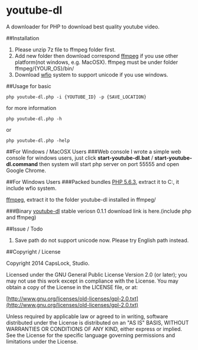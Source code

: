 youtube-dl
==========

A downloader for PHP to download best quality youtube video.

##Installation
1. Please unzip 7z file to ffmpeg folder first.  
2. Add new folder then download correspond [ffmpeg](https://www.ffmpeg.org/) if you use other platform(not windows, e.g. MacOSX). ffmpeg must be under folder ffmpeg/{YOUR_OS}/bin/ 
3. Download [wfio](https://github.com/kenjiuno/php-wfio) system to support unicode if you use windows.

##Usage
for basic

	php youtube-dl.php -i {YOUTUBE_ID} -p {SAVE_LOCATION}

for more information 

	php youtube-dl.php -h

or

	php youtube-dl.php -help

##For Windows / MacOSX Users
###Web console
I wrote a simple web console for windows users, just click **start-youtube-dl.bat** / **start-youtube-dl.command** then system will start php server on port 55555 and open Google Chrome.

##For Windows Users
###Packed bundles
[PHP 5.6.3](http://goo.gl/JWVzm4), extract it to C:\, it include wfio system.   

[ffmpeg](http://goo.gl/OFhRje), extract it to the folder youtube-dl installed in ffmpeg/  

###Binary
[youtube-dl](http://goo.gl/CEYyLq) stable veriosn 0.1.1 download link is here.(include php and ffmpeg)  

##Issue / Todo
1. Save path do not support unicode now. Please try English path instead.

##Copyright / License

Copyright 2014 CapsLock, Studio.

Licensed under the GNU General Public License Version 2.0 (or later); you may not use this work except in compliance with the License. You may obtain a copy of the License in the LICENSE file, or at:

[http://www.gnu.org/licenses/old-licenses/gpl-2.0.txt](http://www.gnu.org/licenses/old-licenses/gpl-2.0.txt)

Unless required by applicable law or agreed to in writing, software distributed under the License is distributed on an "AS IS" BASIS, WITHOUT WARRANTIES OR CONDITIONS OF ANY KIND, either express or implied. See the License for the specific language governing permissions and limitations under the License.